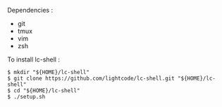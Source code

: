 Dependencies :

* git
* tmux
* vim
* zsh


To install lc-shell :

```console
$ mkdir "${HOME}/lc-shell"
$ git clone https://github.com/lightcode/lc-shell.git "${HOME}/lc-shell"
$ cd "${HOME}/lc-shell"
$ ./setup.sh
```
